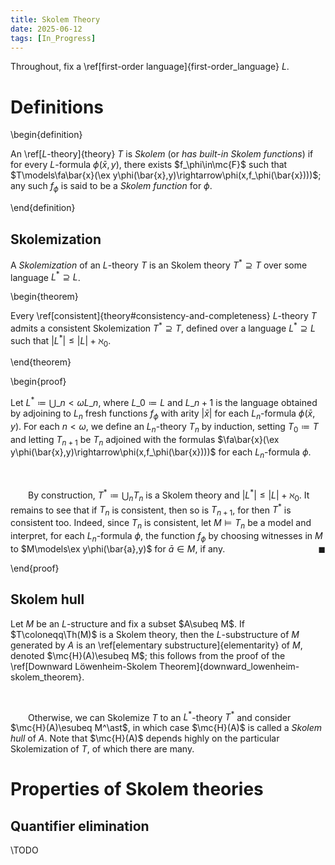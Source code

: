 ```yaml
---
title: Skolem Theory
date: 2025-06-12
tags: [In_Progress]
---
```


Throughout, fix a \ref[first-order language]{first-order_language} $L$.

# Definitions

\begin{definition}

An \ref[$L$-theory]{theory} $T$ is _Skolem_ (or _has built-in Skolem functions_) if for every $L$-formula $\phi(\bar{x},y)$, there exists $f_\phi\in\mc{F}$ such that $T\models\fa\bar{x}(\ex y\phi(\bar{x},y)\rightarrow\phi(x,f_\phi(\bar{x})))$; any such $f_\phi$ is said to be a _Skolem function_ for $\phi$.

\end{definition}

## Skolemization

A _Skolemization_ of an $L$-theory $T$ is an Skolem theory $T^\ast\supseteq T$ over some language $L^\ast\supseteq L$.

\begin{theorem}

Every \ref[consistent]{theory#consistency-and-completeness} $L$-theory $T$ admits a consistent Skolemization $T^\ast\supseteq T$, defined over a language $L^\ast\supseteq L$ such that $|L^\ast|\leq|L|+\aleph_0$.

\end{theorem}

\begin{proof}

Let $L^\ast\coloneqq\bigcup\_{n<\omega}L\_n$, where $L\_0\coloneqq L$ and $L\_{n+1}$ is the language obtained by adjoining to $L_n$ fresh functions $f_\phi$ with arity $|\bar{x}|$ for each $L_n$-formula $\phi(\bar{x},y)$. For each $n<\omega$, we define an $L_n$-theory $T_n$ by induction, setting $T_0\coloneqq T$ and letting $T_{n+1}$ be $T_n$ adjoined with the formulas $\fa\bar{x}(\ex y\phi(\bar{x},y)\rightarrow\phi(x,f_\phi(\bar{x})))$ for each $L_n$-formula $\phi$.

<br>

&emsp;&emsp;By construction, $T^\ast\coloneqq\bigcup_nT_n$ is a Skolem theory and $|L^\ast|\leq|L|+\aleph_0$. It remains to see that if $T_n$ is consistent, then so is $T_{n+1}$, for then $T^\ast$ is consistent too. Indeed, since $T_n$ is consistent, let $M\models T_n$ be a model and interpret, for each $L_n$-formula $\phi$, the function $f_\phi$ by choosing witnesses in $M$ to $M\models\ex y\phi(\bar{a},y)$ for $\bar{a}\in M$, if any.<span style="float:right;">$\blacksquare$</span>

\end{proof}

## Skolem hull

Let $M$ be an $L$-structure and fix a subset $A\subeq M$. If $T\coloneqq\Th(M)$ is a Skolem theory, then the $L$-substructure of $M$ generated by $A$ is an \ref[elementary substructure]{elementarity} of $M$, denoted $\mc{H}(A)\esubeq M$; this follows from the proof of the \ref[Downward Löwenheim-Skolem Theorem]{downward_lowenheim-skolem_theorem}.

<br>

&emsp;&emsp;Otherwise, we can Skolemize $T$ to an $L^\ast$-theory $T^\ast$ and consider $\mc{H}(A)\esubeq M^\ast$, in which case $\mc{H}(A)$ is called a _Skolem hull_ of $A$. Note that $\mc{H}(A)$ depends highly on the particular Skolemization of $T$, of which there are many.

# Properties of Skolem theories

## Quantifier elimination

\TODO
